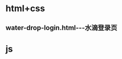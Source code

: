 <!--
 * @Author: Alex Shi
 * @Date: 2023-09-06 21:42:58
 * @LastEditors: Alex Shi
 * @LastEditTime: 2023-09-06 21:43:54
 * @Description: Readme
 * @FilePath: /vscode-workspace/web-study-notice/README.md
-->

# html+css

## water-drop-login.html---水滴登录页

# js
